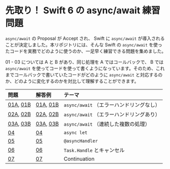 # 先取り！ Swift 6 の async/await 練習問題

`async/await` の Proposal が Accept され、 Swift に `async/await` が導入されることが決定しました。本リポジトリには、そんな Swift の `async/await` を使ったコードを実務でどのように使うのか、一足早く練習できる問題を集めました。

01 - 03 については A と B があり、同じ処理を A ではコールバックで、 B では `async/await` を使ってコードを使って書くようになっています。そのため、これまでコールバックで書いていたコードがどのように `async/await` と対応するのか、どのように変化するのかを対比して理解することができます。

| 問題 | 解答例 | テーマ | 
|:--|:--|:--|
| [01A](src/01a.swift), [01B](src/01b.swift) | [01A](src/01a-answer.swift), [01B](src/01b-answer.swift) | `async/await` （エラーハンドリングなし） |
| [02A](src/02a.swift), [02B](src/02b.swift) | [02A](src/02a-answer.swift), [02B](src/02b-answer.swift) | `async/await` （エラーハンドリングあり） |
| [03A](src/03a.swift), [03B](src/03b.swift) | [03A](src/03a-answer.swift), [03B](src/03b-answer.swift) | `async/await` （連続した複数の処理） |
| [04](src/04.swift) | [04](src/04-answer.swift) | `async let` |
| [05](src/05.swift) | [05](src/05-answer.swift) | `@asyncHandler` |
| [06](src/06.swift) | [06](src/06-answer.swift) | `Task.Handle` とキャンセル |
| [07](src/07.swift) | [07](src/07-answer.swift) | Continuation |

